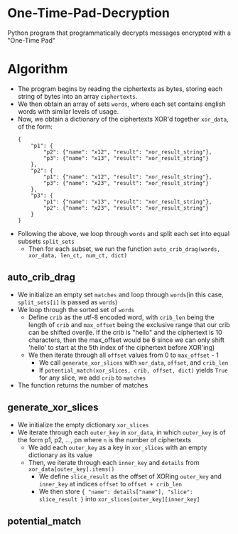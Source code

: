 # One-Time-Pad-Decryption
Python program that programmatically decrypts messages encrypted with a "One-Time Pad"

# Algorithm
- The program begins by reading the ciphertexts as bytes, storing each string of bytes into an array `ciphertexts`.
- We then obtain an array of sets `words`, where each set contains english words with similar levels of usage.
- Now, we obtain a dictionary of the ciphertexts XOR'd together `xor_data`, of the form:
    ```
    {
        "p1": {
            "p2": {"name": "x12", "result": "xor_result_string"},
            "p3": {"name": "x13", "result": "xor_result_string"}
        },
        "p2": {
            "p1": {"name": "x12", "result": "xor_result_string"},
            "p3": {"name": "x23", "result": "xor_result_string"}
        },
        "p3": {
            "p1": {"name": "x13", "result": "xor_result_string"},
            "p2": {"name": "x23", "result": "xor_result_string"}
        }
    }
    ```
- Following the above, we loop through `words` and split each set into equal subsets `split_sets`
  - Then for each subset, we run the function `auto_crib_drag(words, xor_data, len_ct, num_ct, dict)`

## auto_crib_drag
- We initialize an empty set `matches` and loop through `words`(in this case, `split_sets[i]` is passed as `words`)
- We loop through the sorted set of `words`
  - Define `crib` as the utf-8 encoded word, with `crib_len` being the length of `crib` and `max_offset` being the exclusive range that our           crib can be shifted over(Ie. If the crib is "hello" and the ciphertext is 10 characters, then the max_offset would be 6 since we can only         shift 'hello' to start at the 5th index of the ciphertext before XOR'ing)
  - We then iterate through all `offset` values from 0 to `max_offset` - 1
    - We call `generate_xor_slices` with `xor_data`, `offset`, and `crib_len`
    - If `potential_match(xor_slices, crib, offset, dict)` yields `True` for any slice, we add `crib` to `matches`
- The function returns the number of matches

## generate_xor_slices
- We initialize the empty dictionary `xor_slices`
- We iterate through each `outer_key` in `xor_data`, in which `outer_key` is of the form p1, p2, ..., pn where `n` is the number of ciphertexts
  - We add each `outer_key` as a key in `xor_slices` with an empty dictionary as its value
  - Then, we iterate through each `inner_key` and `details` from `xor_data[outer_key].items()`
    - We define `slice_result` as the offset of XORing `outer_key` and `inner_key` at indices `offset` to `offset + crib_len`
    - We then store `{ "name": details["name"], "slice": slice_result }` into `xor_slices[outer_key][inner_key]`

## potential_match
